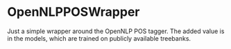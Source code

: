 OpenNLPPOSWrapper
=================

Just a simple wrapper around the OpenNLP POS tagger. The added value is in the models, which are trained on publicly available treebanks.